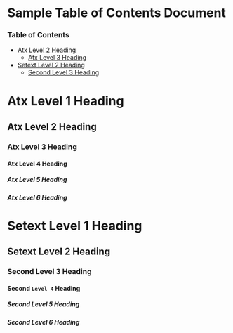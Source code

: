 # Sample Table of Contents Document

[TOC]: #

### Table of Contents
- [Atx Level 2 Heading](#atx-level-2-heading)
    - [Atx Level 3 Heading](#atx-level-3-heading)
- [Setext Level 2 Heading](#setext-level-2-heading)
    - [Second Level 3 Heading](#second-level-3-heading)

# Atx Level 1 Heading

## Atx Level 2 Heading

### Atx Level 3 Heading

#### Atx Level 4 Heading

##### Atx Level 5 Heading

##### Atx Level 6 Heading

Setext Level 1 Heading
==========

Setext **Level 2** Heading
----------

### Second Level 3 Heading

#### Second `Level 4` Heading

##### Second Level 5 Heading

##### Second Level 6 Heading


